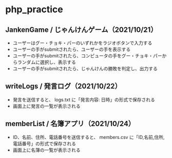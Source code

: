 # php_practice

## JankenGame / じゃんけんゲーム（2021/10/21）

* ユーザーはグー・チョキ・パーのいずれかをラジオボタンで入力する
* ユーザーの手がsubmitされたら、ユーザーの手を表示する
* ユーザーの手がsubmitされたら、コンピュータの手をグー・チョキ・パーからランダムに選択し、表示する
* ユーザーの手がsubmitされたら、じゃんけんの勝敗を判定し、出力する

## writeLogs / 発言ログ（2021/10/22）

* 発言を送信すると、 logs.txt に「発言内容: 日時」の形式で保存される
* 画面上に発言の一覧が表示される

## memberList / 名簿アプリ（2021/10/24）

* ID、名前、住所、電話番号を送信すると、 members.csv に「ID,名前,住所,電話番号」の形式で保存される
* 画面上に名簿の一覧が表示される

